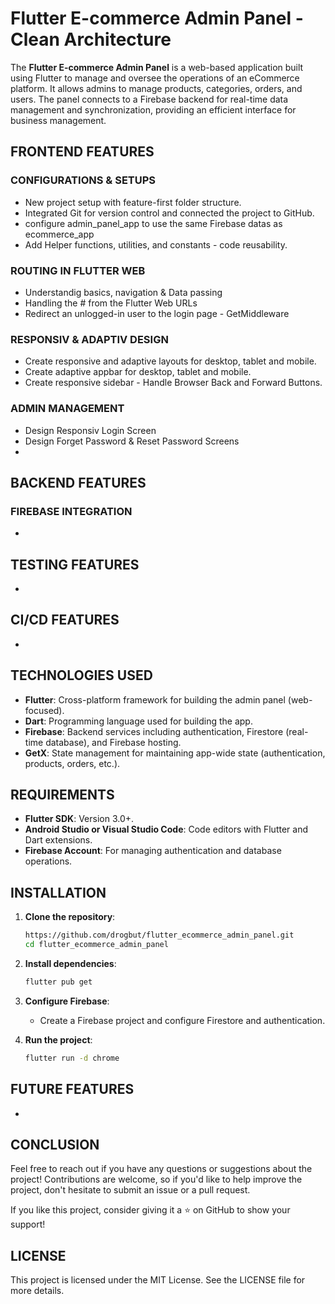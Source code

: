 # Flutter E-commerce Admin Panel - Clean Architecture

The **Flutter E-commerce Admin Panel** is a web-based application built using Flutter to manage and oversee the operations of an eCommerce platform. It allows admins to manage products, categories, orders, and users. The panel connects to a Firebase backend for real-time data management and synchronization, providing an efficient interface for business management.

## FRONTEND FEATURES
### CONFIGURATIONS & SETUPS
* New project setup with feature-first folder structure.
* Integrated Git for version control and connected the project to GitHub. 
* configure admin_panel_app to use the same Firebase datas as ecommerce_app
* Add Helper functions, utilities, and constants - code reusability.

### ROUTING IN FLUTTER WEB
* Understandig basics, navigation & Data passing
* Handling the # from the Flutter Web URLs
* Redirect an unlogged-in user to the login page - GetMiddleware

### RESPONSIV & ADAPTIV DESIGN
* Create responsive and adaptive layouts for desktop, tablet and mobile.
* Create adaptive appbar for desktop, tablet and mobile.
* Create responsive sidebar - Handle Browser Back and Forward Buttons.

### ADMIN MANAGEMENT
* Design Responsiv Login Screen
* Design Forget Password & Reset Password Screens
* 

## BACKEND FEATURES
### FIREBASE INTEGRATION
* 

## TESTING FEATURES
* 

## CI/CD FEATURES
* 

## TECHNOLOGIES USED
* **Flutter**: Cross-platform framework for building the admin panel (web-focused).
* **Dart**: Programming language used for building the app.
* **Firebase**: Backend services including authentication, Firestore (real-time database), and Firebase hosting.
* **GetX**: State management for maintaining app-wide state (authentication, products, orders, etc.).

## REQUIREMENTS
* **Flutter SDK**: Version 3.0+.
* **Android Studio or Visual Studio Code**: Code editors with Flutter and Dart extensions.
* **Firebase Account**: For managing authentication and database operations.

## INSTALLATION

1. **Clone the repository**:
    ```bash
    https://github.com/drogbut/flutter_ecommerce_admin_panel.git
    cd flutter_ecommerce_admin_panel
    ```

2. **Install dependencies**:
    ```bash
    flutter pub get
    ```

3. **Configure Firebase**:
    * Create a Firebase project and configure Firestore and authentication.

4. **Run the project**:
    ```bash
    flutter run -d chrome
    ```

## FUTURE FEATURES
* 

## CONCLUSION
Feel free to reach out if you have any questions or suggestions about the project! Contributions are welcome, so if you'd like to help improve the project, don't hesitate to submit an issue or a pull request.

If you like this project, consider giving it a ⭐ on GitHub to show your support!

## LICENSE
This project is licensed under the MIT License. See the LICENSE file for more details.

